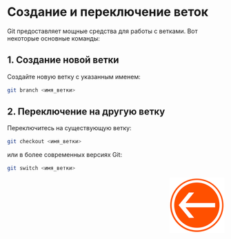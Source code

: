 # Создание и переключение веток

Git предоставляет мощные средства для работы с ветками. Вот некоторые основные команды:

## 1. Создание новой ветки

Создайте новую ветку с указанным именем:

```bash
git branch <имя_ветки>
```

## 2. Переключение на другую ветку

Переключитесь на существующую ветку:

```bash
git checkout <имя_ветки>
```

или в более современных версиях Git:

```bash
git switch <имя_ветки>
```

<div style="text-align: right;">

  [![Перейти к основному файлу](../img/Back-button.png)](../README.md)

</div>